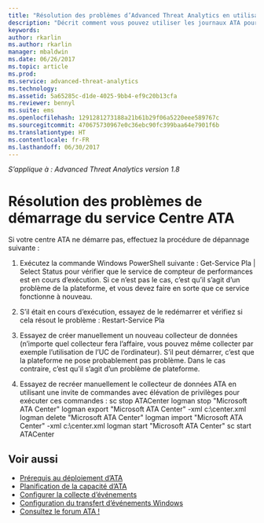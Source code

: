 ```yaml
---
title: "Résolution des problèmes d’Advanced Threat Analytics en utilisant les journaux | Microsoft Docs"
description: "Décrit comment vous pouvez utiliser les journaux ATA pour résoudre les problèmes"
keywords: 
author: rkarlin
ms.author: rkarlin
manager: mbaldwin
ms.date: 06/26/2017
ms.topic: article
ms.prod: 
ms.service: advanced-threat-analytics
ms.technology: 
ms.assetid: 5a65285c-d1de-4025-9bb4-ef9c20b13cfa
ms.reviewer: bennyl
ms.suite: ems
ms.openlocfilehash: 1291281273188a21b61b29f06a5220eee589767c
ms.sourcegitcommit: 470675730967e0c36ebc90fc399baa64e7901f6b
ms.translationtype: HT
ms.contentlocale: fr-FR
ms.lasthandoff: 06/30/2017
---
```

*S’applique à : Advanced Threat Analytics version 1.8*



# Résolution des problèmes de démarrage du service Centre ATA
<a id="troubleshooting-ata-center-service-startup" class="xliff"></a>

Si votre centre ATA ne démarre pas, effectuez la procédure de dépannage suivante :

1.  Exécutez la commande Windows PowerShell suivante : Get-Service Pla | Select Status pour vérifier que le service de compteur de performances est en cours d’exécution. Si ce n’est pas le cas, c’est qu’il s’agit d’un problème de la plateforme, et vous devez faire en sorte que ce service fonctionne à nouveau.
2.  S’il était en cours d’exécution, essayez de le redémarrer et vérifiez si cela résout le problème : Restart-Service Pla
3.  Essayez de créer manuellement un nouveau collecteur de données (n’importe quel collecteur fera l’affaire, vous pouvez même collecter par exemple l’utilisation de l’UC de l’ordinateur).
S’il peut démarrer, c’est que la plateforme ne pose probablement pas problème. Dans le cas contraire, c’est qu’il s’agit d’un problème de plateforme.

4.  Essayez de recréer manuellement le collecteur de données ATA en utilisant une invite de commandes avec élévation de privilèges pour exécuter ces commandes : sc stop ATACenter logman stop "Microsoft ATA Center" logman export "Microsoft ATA Center" -xml c:\center.xml logman delete "Microsoft ATA Center" logman import "Microsoft ATA Center" -xml c:\center.xml logman start "Microsoft ATA Center" sc start ATACenter



## Voir aussi
<a id="see-also" class="xliff"></a>
- [Prérequis au déploiement d’ATA](ata-prerequisites.md)
- [Planification de la capacité d’ATA](ata-capacity-planning.md)
- [Configurer la collecte d’événements](configure-event-collection.md)
- [Configuration du transfert d’événements Windows](configure-event-collection.md#configuring-windows-event-forwarding)
- [Consultez le forum ATA !](https://social.technet.microsoft.com/Forums/security/home?forum=mata)
